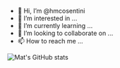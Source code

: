 - 👋 Hi, I’m @hmcosentini
- 👀 I’m interested in ...
- 🌱 I’m currently learning ...
- 💞️ I’m looking to collaborate on ...
- 📫 How to reach me ...


![Mat's GitHub stats](https://github-readme-stats.vercel.app/api?username=hmcosentini&count_private=true)
<!---
hmcosentini/hmcosentini is a ✨ special ✨ repository because its `README.md` (this file) appears on your GitHub profile.
You can click the Preview link to take a look at your changes.
--->
